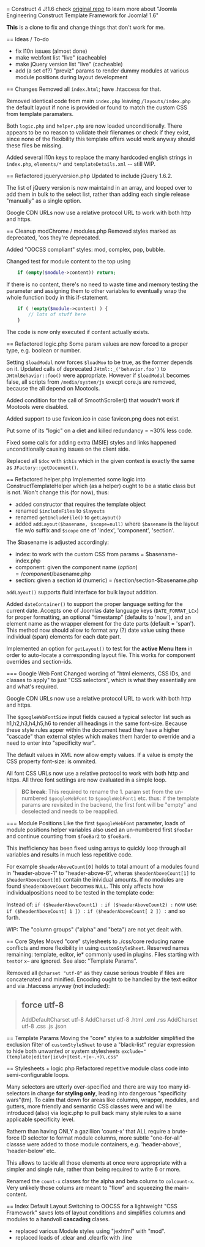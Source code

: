 = Construct 4 J!1.6
check [original repo](https://github.com/betweenbrain/Construct-Community-1.6)
to learn more about "Joomla Engineering Construct Template Framework for Joomla! 1.6"

**This** is a clone to fix and change things that don't work for me.

== Ideas / To-do
*	fix l10n issues (almost done)
*	make webfont list "live" (cacheable)
*	make jQuery version list "live" (cacheable)
*	add (a set of?) "previz" params to render dummy modules at various
	module positions during layout development

== Changes
Removed all `index.html`; have .htaccess for that.

Removed identical code from main `index.php` leaving `/layouts/index.php`
the default layout if none is provided or found to match the custom CSS 
from template paramaters.

Both `logic.php` and `helper.php` are now loaded unconditionally.
There appears to be no reason to validate their filenames or check if they
exist, since none of the flexibility this template offers would work anyway
should these files be missing.

Added several l10n keys to replace the many hardcoded english strings in
`index.php`, `elements/*` and `templateDetails.xml` -- still WIP.

== Refactored jqueryversion.php
Updated to include jQuery 1.6.2.

The list of jQuery version is now maintaind in an array, and looped over
to add them in bulk to the select list, rather than adding each single
release "manually" as a single option.

Google CDN URLs now use a relative protocol URL to work with both http
and https.

== Cleanup modChrome / modules.php
Removed styles marked as deprecated, 'cos they're deprecated.

Added "OOCSS compliant" styles: mod, complex, pop, bubble.

Changed test for module content to the top using
``` php
	if (empty($module->content)) return;
```
If there is no content, there's no need to waste time and memory testing the
parameter and assigning them to other variables to eventually wrap the whole
function body in this if-statement.
``` php
	if ( !empty($module->content) ) {
		// lots of stuff here
	}
```
The code is now only executed if content actually exists.

== Refactored logic.php
Some param values are now forced to a proper type, e.g. boolean or number.

Setting `$loadModal` now forces `$loadMoo` to be true, as the former depends
on it. Updated calls of deprecated `JHtml::_('behavior.foo')` to
`JHtmlBehavior::foo()` were appropriate.
However if `$loadModal` becomes false, all scripts from `/media/system/js`
execpt core.js are removed, because the all depend on Mootools.

Added condition for the call of SmoothScroller() that woudn't work if
Mootools were disabled.

Added support to use favicon.ico in case favicon.png does not exist.

Put some of its "logic" on a diet and killed redundancy = ~30% less code.

Fixed some calls for adding extra (MSIE) styles and links happened unconditionally
causing issues on the client side.

Replaced all `$doc` with `$this` which in the given context is exactly the
same as `JFactory::getDocument()`. 

== Refactored helper.php
Implemented some logic into ConstructTemplateHelper which (as a helper) ought
to be a static class but is not. Won't change this (for now), thus:
-	added constructor that requires the template object
-	renamed `$includeFiles` to `$layouts`
-	renamed `getIncludeFile()` to `getLayout()`
-	added `addLayout($basename, $scope=null)` where `$basename` is the layout
	file w/o suffix and `$scope` one of 'index', 'component', 'section'.

The $basename is adjusted accordingly:
-	index: to work with the custom CSS from params = $basename-index.php
-	component: given the component name ($option) = /component/$basename.php
-	section: given a section id (numeric) = /section/section-$basename.php

`addLayout()` supports fluid interface for bulk layout addition.

Added `dateContainer()` to support the proper language setting for the current
date. Accepts one of Joomlas date language keys (`DATE_FORMAT_LCx`) for proper
formatting, an optional "timestamp" (defaults to 'now'), and an element name as
the wrapper element for the date parts (default = 'span').
This method now should allow to format any (?) date value using these individual
(span) elements for each date part.

Implemented an option for `getLayout()` to test for the
**active Menu Item** in order to auto-locate a corresponding layout file.
This works for component overrides and section-ids.

=== Google Web Font
Changed wording of "html elements, CSS IDs, and classes to apply" to just
"CSS selectors", which is what they essentially are and what's required.

Google CDN URLs now use a relative protocol URL to work with both http
and https.

The `$googleWebFontSize` input fields caused a typical selector list such as
h1,h2,h3,h4,h5,h6 to render all headings in the same font-size.
Because these style rules apper within the document head they have a higher
"cascade" than external styles which makes them harder to override and a
need to enter into "specificity war".

The default values in XML now allow empty values.
If a value is empty the CSS property font-size: is ommited.

All font CSS URLs now use a relative protocol to work with both http and https.
All three font settings are now evaluated in a simple loop.
> 	**BC break**:
>	This required to rename the 1. param set from the un-numbered
> 	`$googleWebFont` to `$googleWebFont1` etc. thus: if the template
>	params are revisited in the backend, the first font will be "empty"
>	and deselected and needs to be reapplied.

=== Module Positions
Like the first `$googleWebFont` parameter, loads of module positions helper
variables also used an un-numbered first `$fooBar` and continue counting from
`$fooBar2` to `$fooBar6`.

This inefficiency has been fixed using arrays to quickly loop through all 
variables and results in much less repetitive code.

For example `$headerAboveCount[0]` holds to total amount of a modules found
in "header-above-1" to "header-above-6", wheras `$headerAboveCount[1]` to 
`$headerAboveCount[6]` contain the inividual amounts.
If no modules are found `$headerAboveCount` becomes `NULL`. This only affects
how individualpositions need to be tested in the template code:

Instead of:
  `if ($headerAboveCount1) :`
  `if ($headerAboveCount2) :`
now use:
  `if ($headerAboveCount[ 1 ]) :`
  `if ($headerAboveCount[ 2 ]) :`
and so forth.

WIP: The "column groups" ("alpha" and "beta") are not yet dealt with.

== Core Styles
Moved "core" stylesheets to ./css/core reducing name conflicts and more
flexibility in using `customStyleSheet`. Reserved names remaining: 
template, editor, ie* commonly used in plugins. Files starting with 
`test`or `x~` are ignored. See also: "Template Params".

Removed all `@charset "utf-8"` as they cause serious trouble if files are 
concatenated and minified. Encoding ought to be handled by the text editor
and via .htaccess anyway (not included): 
> ## force utf-8
> AddDefaultCharset utf-8
> AddCharset utf-8 .html .xml .rss
> AddCharset utf-8 .css .js .json

== Template Params
Moving the "core" styles to a subfolder simplified the exclusion filter of
`customStyleSheet` to use a "black-list" regular expression to hide both
unwanted  or system stylesheets
```exclude="(template|editor|ie\d+|test.+|x~.+)\.css" ```

== Stylesheets + logic.php
Refactored repetitive module class code into semi-configurable loops.

Many selectors are utterly over-specified and there are way too many id-selectors
in charge **for styling only**, leading into dangerous "specificity wars"(tm).
To calm that down for areas like columns, wrapper, modules, and gutters, more
friendly and semantic CSS classes were and will be introduced (also) via logic.php 
to pull back many style rules to a sane applicable specificity level.

Rathern than having ONLY a gazillion 'count-x' that ALL require a brute-force
ID selector to format module columns, more subtle "one-for-all" classse were
added to those module containers, e.g. 'header-above', 'header-below' etc.

This allows to tackle all those elements at once were appropriate with a
simpler and single rule, rather than being required to write 6 or more.

Renamed the `count-x` classes for the alpha and beta colums to `colcount-x`.
Very unlikely those colums are meant to "flow" and squeezing the main-content.

== Index Default Layout
Switching to OOCSS for a lightweight "CSS Framework" saves lots of layout
conditions and simplifies columns and modules to a handvoll **cascading**
clases.

* replaced various Module styles using "jexhtml" with "mod".
* replaced loads of .clear and .clearfix with .line



